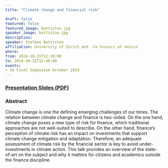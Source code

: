 ```yaml
---
title: "Climate change and financial risk"

draft: false
featured: false
featured_image: battiston.jpg
speaker_image: battiston.jpg
description:
speaker: Stefano Battiston 
affiliation: University of Zurich and  Ca Foscari of Venice
where:
from: 2024-10-31T12:20:00
to: 2024-10-31T12:40:00
events:
- SG Final Symposium October 2024 
---
```



### [Presentation Slides (PDF)](Presentation-Battiston.pdf)


### Abstract

Climate change is one the defining emerging challenges of our times. The relation between climate change and finance is two-sided. On the one hand, climate change poses a new type of risk for finance, which traditional approaches are not well-suited to describe. On the other hand, finance’s perception of climate risk has an impact on investments that support climate change mitigation and adaptation. Therefore, an adequate assessment of climate risk by the financial sector is key to avoid under-investments in climate action. This talk provides an overview of the state-of-art on the subject and why it matters for citizens and academics outside the finance discipline.

